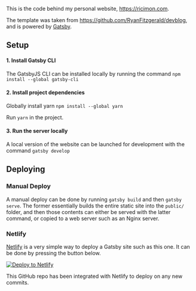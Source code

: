 This is the code behind my personal website, https://ricimon.com.

The template was taken from https://github.com/RyanFitzgerald/devblog, and is powered by [Gatsby](https://www.gatsbyjs.com/).

## Setup

#### 1. Install Gatsby CLI

The GatsbyJS CLI can be installed locally by running the command `npm install --global gatsby-cli`

#### 2. Install project dependencies

Globally install yarn `npm install --global yarn`

Run `yarn` in the project.

#### 3. Run the server locally

A local version of the website can be launched for development with the command `gatsby develop`

## Deploying

### Manual Deploy

A manual deploy can be done by running `gatsby build` and then `gatsby serve`. The former essentially builds the entire static site into the `public/` folder, and then those contents can either be served with the latter command, or copied to a web server such as an Nginx server.

### Netlify

[Netlify](https://www.netlify.com) is a very simple way to deploy a Gatsby site such as this one. It can be done by pressing the button below.

[![Deploy to Netlify](https://www.netlify.com/img/deploy/button.svg)](https://app.netlify.com/start/deploy?repository=https://github.com/Ricimon/ricimon.com)

This GitHub repo has been integrated with Netlify to deploy on any new commits.

